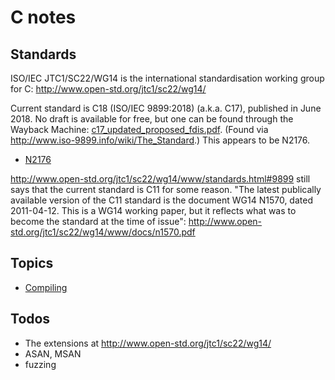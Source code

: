 # C notes

## Standards

ISO/IEC JTC1/SC22/WG14 is the international standardisation working group for
C: http://www.open-std.org/jtc1/sc22/wg14/

Current standard is C18 (ISO/IEC 9899:2018) (a.k.a. C17), published in June 2018. No draft is available for free, but one can be found through the Wayback Machine:
<a href="https://web.archive.org/web/20181230041359if_/http://www.open-std.org/jtc1/sc22/wg14/www/abq/c17_updated_proposed_fdis.pdf">c17_updated_proposed_fdis.pdf</a>.
(Found via http://www.iso-9899.info/wiki/The_Standard.)
This appears to be N2176.
* [N2176](n2176.md)

http://www.open-std.org/jtc1/sc22/wg14/www/standards.html#9899 still says that the current standard is C11 for some reason.
"The latest publically available version of the C11 standard is the document WG14 N1570, dated 2011-04-12. This is a WG14 working paper, but it reflects what was to become the standard at the time of issue":
http://www.open-std.org/jtc1/sc22/wg14/www/docs/n1570.pdf

## Topics

* [Compiling](compiling.md)


## Todos

- The extensions at http://www.open-std.org/jtc1/sc22/wg14/
- ASAN, MSAN
- fuzzing
